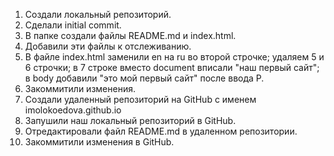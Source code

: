 1. Создали локальный репозиторий.
2. Сделали initial commit.
3. В папке создали файлы README.md и index.html.
4. Добавили эти файлы к отслеживанию.
5. В файле index.html заменили en на ru во второй строчке; удаляем 5 и 6 строчки; в 7 строке вместо document вписали "наш первый сайт"; в body добавили "это мой первый сайт" после ввода P.
6. Закоммитили изменения.
7. Создали удаленный репозиторий на GitHub c именем imolokoedova.github.io
8. Запушили наш локальный репозиторий в GitHub.
9. Отредактировали файл README.md в удаленном репозитории.
10. Закоммитили изменения в GitHub.
